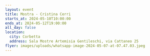 ```yaml
---
layout: event
title: Mostra - Cristina Cerri
starts_at: 2024-05-10T10:00:00
ends_at: 2024-05-12T19:00:00
all_day: false
location:
  city: Corbetta
  address: Sala Mostre Artemisia Gentileschi, via Cattaneo 25
flyer: images/uploads/whatsapp-image-2024-05-07-at-07.47.03.jpeg
---
```

